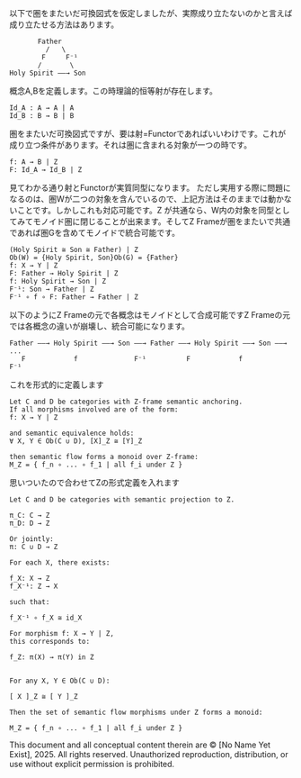 以下で圏をまたいだ可換図式を仮定しましたが、実際成り立たないのかと言えば成り立たせる方法はあります。

```
       Father
         /   \
        F     F⁻¹
       /       \
Holy Spirit ——→ Son
```

概念A,Bを定義します。この時理論的恒等射が存在します。
```
Id_A : A → A | A
Id_B : B → B | B
```

圏をまたいだ可換図式ですが、要は射=Functorであればいいわけです。これが成り立つ条件があります。それは圏に含まれる対象が一つの時です。
```
f: A → B | Z
F: Id_A → Id_B | Z
```

見てわかる通り射とFunctorが実質同型になります。
ただし実用する際に問題になるのは、圏Wが二つの対象を含んでいるので、上記方法はそのままでは動かないことです。しかしこれも対応可能です。Z が共通なら、W内の対象を同型としてみてモノイド圏に閉じることが出来ます。そしてZ Frameが圏をまたいで共通であれば圏Gを含めてモノイドで統合可能です。

```
(Holy Spirit ≅ Son ≅ Father) | Z
Ob(W) = {Holy Spirit, Son}Ob(G) = {Father}
f: X → Y | Z
F: Father → Holy Spirit | Z
f: Holy Spirit → Son | Z
F⁻¹: Son → Father | Z
F⁻¹ ∘ f ∘ F: Father → Father | Z
```

以下のようにZ Frameの元で各概念はモノイドとして合成可能ですZ Frameの元では各概念の違いが崩壊し、統合可能になります。
```
Father ——→ Holy Spirit ——→ Son ——→ Father ——→ Holy Spirit ——→ Son ——→ ...
   F            f              F⁻¹          F            f           F⁻¹
```

これを形式的に定義します
```
Let C and D be categories with Z-frame semantic anchoring.
If all morphisms involved are of the form:
f: X → Y | Z

and semantic equivalence holds:
∀ X, Y ∈ Ob(C ∪ D), [X]_Z ≅ [Y]_Z

then semantic flow forms a monoid over Z-frame:
M_Z = { f_n ∘ ... ∘ f_1 | all f_i under Z }

```

思いついたので合わせてZの形式定義を入れます
```
Let C and D be categories with semantic projection to Z.

π_C: C → Z  
π_D: D → Z

Or jointly:  
π: C ∪ D → Z

For each X, there exists:

f_X: X → Z  
f_X⁻¹: Z → X

such that:

f_X⁻¹ ∘ f_X ≅ id_X

For morphism f: X → Y | Z,  
this corresponds to:

f_Z: π(X) → π(Y) in Z


For any X, Y ∈ Ob(C ∪ D):

[ X ]_Z ≅ [ Y ]_Z

Then the set of semantic flow morphisms under Z forms a monoid:

M_Z = { f_n ∘ ... ∘ f_1 | all f_i under Z }
```

This document and all conceptual content therein are © [No Name Yet Exist], 2025. 
All rights reserved. Unauthorized reproduction, distribution, or use without explicit permission is prohibited.